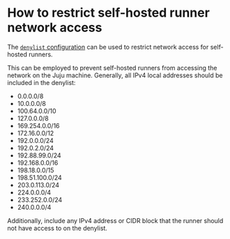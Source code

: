 # How to restrict self-hosted runner network access

The [`denylist` configuration](https://charmhub.io/github-runner/configure#denylist) can be used to restrict network access for self-hosted runners.

This can be employed to prevent self-hosted runners from accessing the network on the Juju machine. Generally, all IPv4 local addresses should be included in the denylist:

- 0.0.0.0/8
- 10.0.0.0/8
- 100.64.0.0/10
- 127.0.0.0/8
- 169.254.0.0/16
- 172.16.0.0/12
- 192.0.0.0/24
- 192.0.2.0/24
- 192.88.99.0/24
- 192.168.0.0/16
- 198.18.0.0/15
- 198.51.100.0/24
- 203.0.113.0/24
- 224.0.0.0/4
- 233.252.0.0/24
- 240.0.0.0/4

Additionally, include any IPv4 address or CIDR block that the runner should not have access to on the denylist.